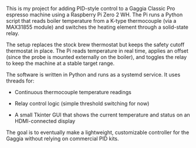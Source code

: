 This is my project for adding PID-style control to a Gaggia Classic Pro espresso machine using a Raspberry Pi Zero 2 WH. The Pi runs a Python script that reads boiler temperature from a K-type thermocouple (via a MAX31855 module) and switches the heating element through a solid-state relay.

The setup replaces the stock brew thermostat but keeps the safety cutoff thermostat in place. The Pi reads temperature in real time, applies an offset (since the probe is mounted externally on the boiler), and toggles the relay to keep the machine at a stable target range.

The software is written in Python and runs as a systemd service. It uses threads for:

- Continuous thermocouple temperature readings

- Relay control logic (simple threshold switching for now)

- A small Tkinter GUI that shows the current temperature and status on an HDMI-connected display

The goal is to eventually make a lightweight, customizable controller for the Gaggia without relying on commercial PID kits.
